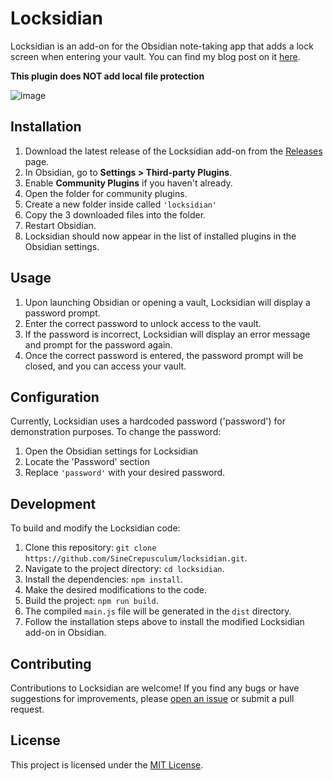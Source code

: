 # Locksidian

Locksidian is an add-on for the Obsidian note-taking app that adds a lock screen when entering your vault. You can find my blog post on it [here](https://uthvah.substack.com/p/locksidian-enhancing-note-security).

**This plugin does NOT add local file protection**


![image](https://github.com/SineCrepusculum/locksidian/assets/113909005/96fde450-51d0-4475-9d7d-b22af91823df)


## Installation

1. Download the latest release of the Locksidian add-on from the [Releases](https://github.com/SineCrepusculum/locksidian/releases) page.
2. In Obsidian, go to **Settings > Third-party Plugins**.
3. Enable **Community Plugins** if you haven't already.
4. Open the folder for community plugins.
5. Create a new folder inside called `'locksidian'`
6. Copy the 3 downloaded files into the folder.
7. Restart Obsidian.
8. Locksidian should now appear in the list of installed plugins in the Obsidian settings.

## Usage

1. Upon launching Obsidian or opening a vault, Locksidian will display a password prompt.
2. Enter the correct password to unlock access to the vault.
3. If the password is incorrect, Locksidian will display an error message and prompt for the password again.
4. Once the correct password is entered, the password prompt will be closed, and you can access your vault.

## Configuration

Currently, Locksidian uses a hardcoded password ('password') for demonstration purposes. To change the password:

1. Open the Obsidian settings for Locksidian
2. Locate the 'Password' section
3. Replace `'password'` with your desired password.

## Development

To build and modify the Locksidian code:

1. Clone this repository: `git clone https://github.com/SineCrepusculum/locksidian.git`.
2. Navigate to the project directory: `cd locksidian`.
3. Install the dependencies: `npm install`.
4. Make the desired modifications to the code.
5. Build the project: `npm run build`.
6. The compiled `main.js` file will be generated in the `dist` directory.
7. Follow the installation steps above to install the modified Locksidian add-on in Obsidian.

## Contributing

Contributions to Locksidian are welcome! If you find any bugs or have suggestions for improvements, please [open an issue](https://github.com/your-username/locksidian/issues) or submit a pull request.

## License

This project is licensed under the [MIT License](LICENSE).

